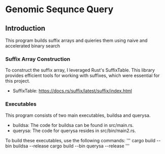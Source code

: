 # Genomic Sequnce Query

## Introduction
This program builds suffix arrays and quieries them using naive and accelerated binary search

### Suffix Array Construction

To construct the suffix array, I leveraged Rust's SuffixTable. This library provides efficient tools for working with suffixes, which were essential for this project.
* SuffixTable: https://docs.rs/suffix/latest/suffix/index.html

### Executables

This program consists of two main executables, buildsa and querysa. 

* buildsa: The code for buildsa can be found in src/main.rs.
* querysa: The code for querysa resides in src/bin/main2.rs.

To build these executables, use the following commands:
'''
cargo build --bin buildsa --release
cargo build --bin querysa --release
'''
